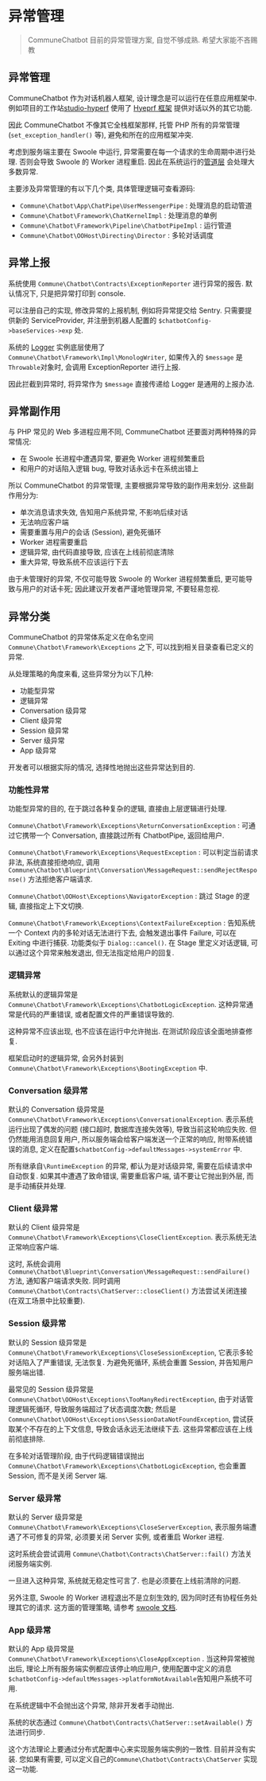 # 异常管理

> CommuneChatbot 目前的异常管理方案, 自觉不够成熟. 希望大家能不吝赐教

## 异常管理

CommuneChatbot 作为对话机器人框架, 设计理念是可以运行在任意应用框架中.
例如项目的工作站[studio-hyperf](https://github.com/thirdgerb/studio-hyperf) 使用了 [Hyeprf 框架](https://hyperf.io) 提供对话以外的其它功能.

因此 CommuneChatbot 不像其它全栈框架那样, 托管 PHP 所有的异常管理 (```set_exception_handler()``` 等), 避免和所在的应用框架冲突.

考虑到服务端主要在 Swoole 中运行, 异常需要在每一个请求的生命周期中进行处理.
否则会导致 Swoole 的 Worker 进程重启.
因此在系统运行的[管道层](/docs/engineer/pipeline.md) 会处理大多数异常.

主要涉及异常管理的有以下几个类, 具体管理逻辑可查看源码:

- ```Commune\Chatbot\App\ChatPipe\UserMessengerPipe``` : 处理消息的启动管道
- ```Commune\Chatbot\Framework\ChatKernelImpl``` : 处理消息的单例
- ```Commune\Chatbot\Framework\Pipeline\ChatbotPipeImpl``` : 运行管道
- ```Commune\Chatbot\OOHost\Directing\Director``` : 多轮对话调度

## 异常上报

系统使用 ```Commune\Chatbot\Contracts\ExceptionReporter``` 进行异常的报告. 默认情况下, 只是把异常打印到 console.

可以注册自己的实现, 修改异常的上报机制, 例如将异常提交给 Sentry. 只需要提供新的 ServiceProvider, 并注册到机器人配置的 ```$chatbotConfig->baseServices->exp``` 处.

系统的 [Logger](/docs/engineer/logger.md) 实例底层使用了 ```Commune\Chatbot\Framework\Impl\MonologWriter```, 如果传入的 ```$message``` 是 ```Throwable```对象时, 会调用 ExceptionReporter 进行上报.

因此拦截到异常时, 将异常作为 ```$message``` 直接传递给 Logger 是通用的上报办法.


## 异常副作用

与 PHP 常见的 Web 多进程应用不同, CommuneChatbot 还要面对两种特殊的异常情况:

- 在 Swoole 长进程中遭遇异常, 要避免 Worker 进程频繁重启
- 和用户的对话陷入逻辑 bug, 导致对话永远卡在系统出错上

所以 CommuneChatbot 的异常管理, 主要根据异常导致的副作用来划分. 这些副作用分为:

- 单次消息请求失效, 告知用户系统异常, 不影响后续对话
- 无法响应客户端
- 需要重置与用户的会话 (Session), 避免死循环
- Worker 进程需要重启
- 逻辑异常, 由代码直接导致, 应该在上线前彻底清除
- 重大异常, 导致系统不应该运行下去

由于未管理好的异常, 不仅可能导致 Swoole 的 Worker 进程频繁重启, 更可能导致与用户的对话卡死; 因此建议开发者严谨地管理异常, 不要轻易忽视.

## 异常分类

CommuneChatbot 的异常体系定义在命名空间 ```Commune\Chatbot\Framework\Exceptions``` 之下, 可以找到相关目录查看已定义的异常.

从处理策略的角度来看, 这些异常分为以下几种:

- 功能型异常
- 逻辑异常
- Conversation 级异常
- Client 级异常
- Session 级异常
- Server 级异常
- App 级异常

开发者可以根据实际的情况, 选择性地抛出这些异常达到目的.

### 功能性异常

功能型异常的目的, 在于跳过各种复杂的逻辑, 直接由上层逻辑进行处理.

```Commune\Chatbot\Framework\Exceptions\ReturnConversationException``` :
可通过它携带一个 Conversation, 直接跳过所有 ChatbotPipe, 返回给用户.

```Commune\Chatbot\Framework\Exceptions\RequestException``` :
可以判定当前请求非法, 系统直接拒绝响应, 调用```Commune\Chatbot\Blueprint\Conversation\MessageRequest::sendRejectResponse()``` 方法拒绝客户端请求.

```Commune\Chatbot\OOHost\Exceptions\NavigatorException``` :
跳过 Stage 的逻辑, 直接指定上下文切换.

```Commune\Chatbot\Framework\Exceptions\ContextFailureException``` :
告知系统一个 Context 内的多轮对话无法进行下去, 会触发退出事件 Failure, 可以在 Exiting 中进行捕获. 功能类似于 ```Dialog::cancel()```. 在 Stage 里定义对话逻辑, 可以通过这个异常来触发退出, 但无法指定给用户的回复.

### 逻辑异常

系统默认的逻辑异常是 ```Commune\Chatbot\Framework\Exceptions\ChatbotLogicException```. 这种异常通常是代码的严重错误, 或者配置文件的严重错误导致的.

这种异常不应该出现, 也不应该在运行中允许抛出. 在测试阶段应该全面地排查修复.

框架启动时的逻辑异常, 会另外封装到 ```Commune\Chatbot\Framework\Exceptions\BootingException``` 中.

### Conversation 级异常

默认的 Conversation 级异常是```Commune\Chatbot\Framework\Exceptions\ConversationalException```. 表示系统运行出现了偶发的问题 (接口超时, 数据库连接失效等), 导致当前这轮响应失败. 但仍然能用消息回复用户, 所以服务端会给客户端发送一个正常的响应, 附带系统错误的消息, 定义在配置```$chatbotConfig->defaultMessages->systemError``` 中.

所有继承自```\RuntimeException``` 的异常, 都认为是对话级异常, 需要在后续请求中自动恢复. 如果其中遭遇了致命错误, 需要重启客户端, 请不要让它抛出到外层, 而是手动捕获并处理.

### Client 级异常

默认的 Client 级异常是```Commune\Chatbot\Framework\Exceptions\CloseClientException```. 表示系统无法正常响应客户端.

这时, 系统会调用 ```Commune\Chatbot\Blueprint\Conversation\MessageRequest::sendFailure()``` 方法, 通知客户端请求失败. 同时调用 ```Commune\Chatbot\Contracts\ChatServer::closeClient()``` 方法尝试关闭连接 (在双工场景中比较重要).

### Session 级异常

默认的 Session 级异常是```Commune\Chatbot\Framework\Exceptions\CloseSessionException```, 它表示多轮对话陷入了严重错误, 无法恢复. 为避免死循环, 系统会重置 Session, 并告知用户服务端出错.

最常见的 Session 级异常是 ```Commune\Chatbot\OOHost\Exceptions\TooManyRedirectException```,
由于对话管理逻辑死循环, 导致服务端超过了状态调度次数;
然后是```Commune\Chatbot\OOHost\Exceptions\SessionDataNotFoundException```, 尝试获取某个不存在的上下文信息, 导致会话永远无法继续下去.
这些异常都应该在上线前彻底排除.

在多轮对话管理阶段, 由于代码逻辑错误抛出```Commune\Chatbot\Framework\Exceptions\ChatbotLogicException```, 也会重置 Session, 而不是关闭 Server 端.

### Server 级异常

默认的 Server 级异常是 ```Commune\Chatbot\Framework\Exceptions\CloseServerException```, 表示服务端遭遇了不可修复的异常, 必须要关闭 Server
实例, 或者重启 Worker 进程.

这时系统会尝试调用 ```Commune\Chatbot\Contracts\ChatServer::fail()``` 方法关闭服务端实例.

一旦进入这种异常, 系统就无稳定性可言了. 也是必须要在上线前清除的问题.

另外注意, Swoole 的 Worker 进程退出不是立刻生效的, 因为同时还有协程任务处理其它的请求. 这方面的管理策略, 请参考 [swoole 文档](https://wiki.swoole.com/wiki/page/1010.html).

### App 级异常

默认的 App 级异常是 ```Commune\Chatbot\Framework\Exceptions\CloseAppException``` . 当这种异常被抛出后, 理论上所有服务端实例都应该停止响应用户, 使用配置中定义的消息```$chatbotConfig->defaultMessages->platformNotAvailable```告知用户系统不可用.

在系统逻辑中不会抛出这个异常, 除非开发者手动抛出.

系统的状态通过 ```Commune\Chatbot\Contracts\ChatServer::setAvailable()``` 方法进行同步.

这个方法理论上要通过分布式配置中心来实现服务端实例的一致性. 目前并没有实装. 您如果有需要, 可以定义自己的```Commune\Chatbot\Contracts\ChatServer``` 实现这一功能.


